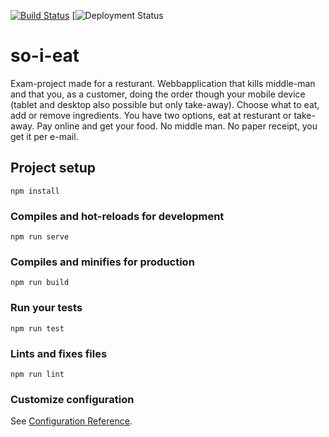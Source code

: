 [![Build Status](https://dev.azure.com/queenslab/So%20I%20Eat/_apis/build/status/so-i-eat%20CI?branchName=master)](https://dev.azure.com/queenslab/So%20I%20Eat/_build/latest?definitionId=48&branchName=master)
[![Deployment Status](https://vsrm.dev.azure.com/queenslab/_apis/public/Release/badge/9ddcbc36-a94c-4e8f-95ed-e749f32d4197/1/1)

# so-i-eat
Exam-project made for a resturant. Webbapplication that kills middle-man and that you, as a customer, doing the order though your mobile device (tablet and desktop also possible but only take-away). Choose what to eat, add or remove ingredients. You have two options, eat at resturant or take-away. Pay online and get your food. No middle man. No paper receipt, you get it per e-mail.

## Project setup
```
npm install
```

### Compiles and hot-reloads for development
```
npm run serve
```

### Compiles and minifies for production
```
npm run build
```

### Run your tests
```
npm run test
```

### Lints and fixes files
```
npm run lint
```

### Customize configuration
See [Configuration Reference](https://cli.vuejs.org/config/).
